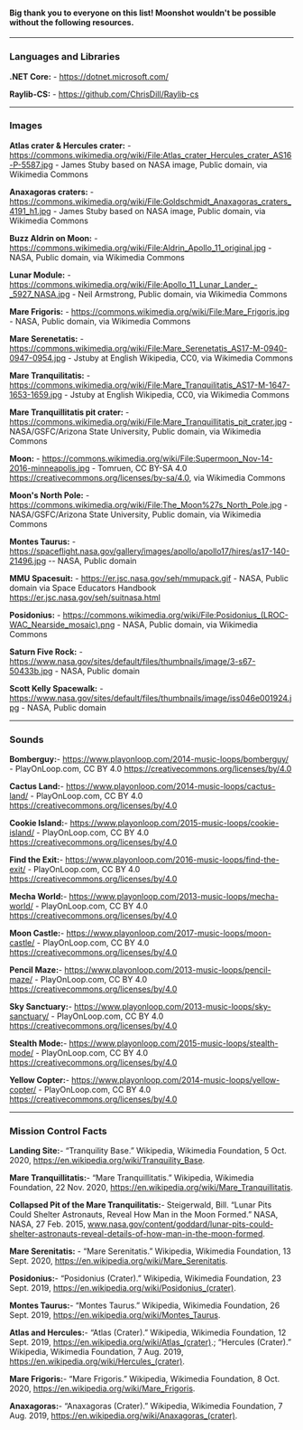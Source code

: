 #### Big thank you to everyone on this list! Moonshot wouldn't be possible without the following resources.

---

### Languages and Libraries

**.NET Core:** - https://dotnet.microsoft.com/

**Raylib-CS:** - https://github.com/ChrisDill/Raylib-cs

---

### Images

**Atlas crater & Hercules crater:** - https://commons.wikimedia.org/wiki/File:Atlas_crater_Hercules_crater_AS16-P-5587.jpg - James Stuby based on NASA image, Public domain, via Wikimedia Commons

**Anaxagoras craters:** - https://commons.wikimedia.org/wiki/File:Goldschmidt_Anaxagoras_craters_4191_h1.jpg - James Stuby based on NASA image, Public domain, via Wikimedia Commons

**Buzz Aldrin on Moon:** - https://commons.wikimedia.org/wiki/File:Aldrin_Apollo_11_original.jpg - NASA, Public domain, via Wikimedia Commons

**Lunar Module:** - https://commons.wikimedia.org/wiki/File:Apollo_11_Lunar_Lander_-_5927_NASA.jpg - Neil Armstrong, Public domain, via Wikimedia Commons

**Mare Frigoris:** - https://commons.wikimedia.org/wiki/File:Mare_Frigoris.jpg - NASA, Public domain, via Wikimedia Commons

**Mare Serenetatis:** - https://commons.wikimedia.org/wiki/File:Mare_Serenetatis_AS17-M-0940-0947-0954.jpg - Jstuby at English Wikipedia, CC0, via Wikimedia Commons

**Mare Tranquilitatis:** - https://commons.wikimedia.org/wiki/File:Mare_Tranquilitatis_AS17-M-1647-1653-1659.jpg - Jstuby at English Wikipedia, CC0, via Wikimedia Commons

**Mare Tranquillitatis pit crater:** - https://commons.wikimedia.org/wiki/File:Mare_Tranquillitatis_pit_crater.jpg - NASA/GSFC/Arizona State University, Public domain, via Wikimedia Commons

**Moon:** - https://commons.wikimedia.org/wiki/File:Supermoon_Nov-14-2016-minneapolis.jpg - Tomruen, CC BY-SA 4.0 <https://creativecommons.org/licenses/by-sa/4.0>, via Wikimedia Commons

**Moon's North Pole:** - https://commons.wikimedia.org/wiki/File:The_Moon%27s_North_Pole.jpg - NASA/GSFC/Arizona State University, Public domain, via Wikimedia Commons

**Montes Taurus:** - https://spaceflight.nasa.gov/gallery/images/apollo/apollo17/hires/as17-140-21496.jpg -- NASA, Public domain

**MMU Spacesuit:** - https://er.jsc.nasa.gov/seh/mmupack.gif - NASA, Public domain via Space Educators Handbook https://er.jsc.nasa.gov/seh/suitnasa.html

**Posidonius:** - https://commons.wikimedia.org/wiki/File:Posidonius_(LROC-WAC_Nearside_mosaic).png - NASA, Public domain, via Wikimedia Commons

**Saturn Five Rock:** - https://www.nasa.gov/sites/default/files/thumbnails/image/3-s67-50433b.jpg - NASA, Public domain

**Scott Kelly Spacewalk:** - https://www.nasa.gov/sites/default/files/thumbnails/image/iss046e001924.jpg -  NASA, Public domain

---

### Sounds

**Bomberguy:**- https://www.playonloop.com/2014-music-loops/bomberguy/ - PlayOnLoop.com, CC BY 4.0 <https://creativecommons.org/licenses/by/4.0>

**Cactus Land:**- https://www.playonloop.com/2014-music-loops/cactus-land/ - PlayOnLoop.com, CC BY 4.0 <https://creativecommons.org/licenses/by/4.0>

**Cookie Island:**- https://www.playonloop.com/2015-music-loops/cookie-island/ - PlayOnLoop.com, CC BY 4.0 <https://creativecommons.org/licenses/by/4.0>

**Find the Exit:**- https://www.playonloop.com/2016-music-loops/find-the-exit/ - PlayOnLoop.com, CC BY 4.0 <https://creativecommons.org/licenses/by/4.0>

**Mecha World:**- https://www.playonloop.com/2013-music-loops/mecha-world/ - PlayOnLoop.com, CC BY 4.0 <https://creativecommons.org/licenses/by/4.0>

**Moon Castle:**- https://www.playonloop.com/2017-music-loops/moon-castle/ - PlayOnLoop.com, CC BY 4.0 <https://creativecommons.org/licenses/by/4.0>

**Pencil Maze:**- https://www.playonloop.com/2013-music-loops/pencil-maze/ - PlayOnLoop.com, CC BY 4.0 <https://creativecommons.org/licenses/by/4.0>

**Sky Sanctuary:**- https://www.playonloop.com/2013-music-loops/sky-sanctuary/ - PlayOnLoop.com, CC BY 4.0 <https://creativecommons.org/licenses/by/4.0>

**Stealth Mode:**- https://www.playonloop.com/2015-music-loops/stealth-mode/ - PlayOnLoop.com, CC BY 4.0 <https://creativecommons.org/licenses/by/4.0>

**Yellow Copter:**- https://www.playonloop.com/2014-music-loops/yellow-copter/ - PlayOnLoop.com, CC BY 4.0 <https://creativecommons.org/licenses/by/4.0>

---

### Mission Control Facts

**Landing Site:**- “Tranquility Base.” Wikipedia, Wikimedia Foundation, 5 Oct. 2020, https://en.wikipedia.org/wiki/Tranquility_Base. 

**Mare Tranquillitatis:**- “Mare Tranquillitatis.” Wikipedia, Wikimedia Foundation, 22 Nov. 2020, https://en.wikipedia.org/wiki/Mare_Tranquillitatis.  

**Collapsed Pit of the Mare Tranquilitatis:**- Steigerwald, Bill. “Lunar Pits Could Shelter Astronauts, Reveal How Man in the Moon Formed.” NASA, NASA, 27 Feb. 2015, www.nasa.gov/content/goddard/lunar-pits-could-shelter-astronauts-reveal-details-of-how-man-in-the-moon-formed. 

**Mare Serenitatis:** - “Mare Serenitatis.” Wikipedia, Wikimedia Foundation, 13 Sept. 2020, https://en.wikipedia.org/wiki/Mare_Serenitatis. 

**Posidonius:**- “Posidonius (Crater).” Wikipedia, Wikimedia Foundation, 23 Sept. 2019, https://en.wikipedia.org/wiki/Posidonius_(crater). 

**Montes Taurus:**- “Montes Taurus.” Wikipedia, Wikimedia Foundation, 26 Sept. 2019, https://en.wikipedia.org/wiki/Montes_Taurus. 

**Atlas and Hercules:**- “Atlas (Crater).” Wikipedia, Wikimedia Foundation, 12 Sept. 2019, https://en.wikipedia.org/wiki/Atlas_(crater).; “Hercules (Crater).” Wikipedia, Wikimedia Foundation, 7 Aug. 2019, https://en.wikipedia.org/wiki/Hercules_(crater). 

**Mare Frigoris:**- “Mare Frigoris.” Wikipedia, Wikimedia Foundation, 8 Oct. 2020, https://en.wikipedia.org/wiki/Mare_Frigoris. 

**Anaxagoras:**- “Anaxagoras (Crater).” Wikipedia, Wikimedia Foundation, 7 Aug. 2019, https://en.wikipedia.org/wiki/Anaxagoras_(crater). 
